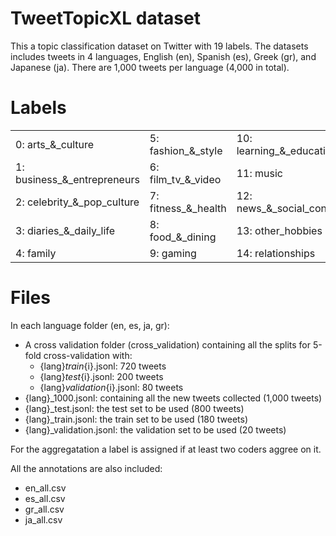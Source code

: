 # TweetTopicXL dataset
This a topic classification dataset on Twitter with 19 labels. The datasets includes tweets in 4 languages, English (en), Spanish (es), Greek (gr), and Japanese (ja).
There are 1,000 tweets per language (4,000 in total).

# Labels
|                             |                     |                            |                          |
|-----------------------------|---------------------|----------------------------|--------------------------|
| 0: arts_&_culture          | 5: fashion_&_style   | 10: learning_&_educational  | 15: science_&_technology |
| 1: business_&_entrepreneurs | 6: film_tv_&_video  | 11: music                  | 16: sports               |
| 2: celebrity_&_pop_culture  | 7: fitness_&_health | 12: news_&_social_concern  | 17: travel_&_adventure   |
| 3: diaries_&_daily_life     | 8: food_&_dining    | 13: other_hobbies          | 18: youth_&_student_life |
| 4: family                   | 9: gaming           | 14: relationships          |                          |


# Files 
In each language folder (en, es, ja, gr):

* A cross validation folder (cross_validation) containing all the splits for 5-fold cross-validation with:
   * {lang}_train_{i}.jsonl: 720 tweets
   * {lang}_test_{i}.jsonl: 200 tweets
   * {lang}_validation_{i}.jsonl: 80 tweets
* {lang}_1000.jsonl: containing all the new tweets collected (1,000 tweets)
* {lang}_test.jsonl: the test set to be used (800 tweets)
* {lang}_train.jsonl: the train set to be used (180 tweets)
* {lang}_validation.jsonl: the validation set to be used (20 tweets)

For the aggregatation a label is assigned if at least two coders aggree on it.


All the annotations are also included:
- en_all.csv
- es_all.csv
- gr_all.csv
- ja_all.csv
